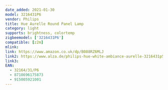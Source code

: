 ```yaml
---
date_added: 2021-01-30
model: 3216431P6
vendor: Philips
title: Hue Aurelle Round Panel Lamp
category: light
supports: brightness, colortemp
zigbeemodel: ['3216431P6']
compatible: [z2m]
mlink: 
link: https://www.amazon.co.uk/dp/B088RZ6MLJ
link2: https://www.alza.de/philips-hue-white-ambiance-aurelle-3216431p5-d5460587.htm
link3: 
EAN: 
  - 32164/31/P6
  - 8718696175873
  - 915005921001
---
```

